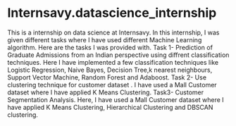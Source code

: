 # Internsavy.datascience_internship
This is a internship on data science at Internsavy. 
In this internship, I was given different tasks where I have used different Machine Learning algorithm.
Here are the tasks I was provided with.
Task 1- Prediction of Graduate Admissions from an Indian perspective using diffrent classification techniques. Here I have implemented a few classification techniques like Logistic Regression, Naive Bayes, Decision Tree,k nearest neighbours, Support Vector Machine, Random Forest and Adaboost.
Task 2- Use clustering technique for customer dataset . I have used a Mall Customer dataset where I have applied K Means Clustering.
Task3- Customer Segmentation Analysis. Here, I have used a Mall Customer dataset where I have applied K Means Clustering, Hierarchical Clustering and DBSCAN clustering.
